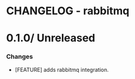 # CHANGELOG - rabbitmq

0.1.0/ Unreleased
==================

### Changes

* [FEATURE] adds rabbitmq integration.
